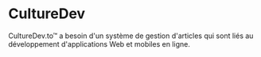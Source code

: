 # CultureDev
CultureDev.to™ a besoin d'un système de gestion d'articles qui sont liés au développement d'applications Web et mobiles en ligne.
